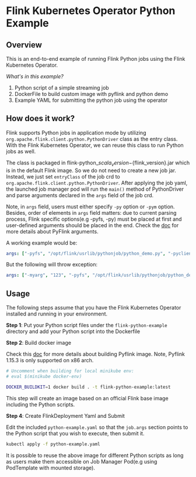 <!--
Licensed to the Apache Software Foundation (ASF) under one
or more contributor license agreements.  See the NOTICE file
distributed with this work for additional information
regarding copyright ownership.  The ASF licenses this file
to you under the Apache License, Version 2.0 (the
"License"); you may not use this file except in compliance
with the License.  You may obtain a copy of the License at

  http://www.apache.org/licenses/LICENSE-2.0

Unless required by applicable law or agreed to in writing,
software distributed under the License is distributed on an
"AS IS" BASIS, WITHOUT WARRANTIES OR CONDITIONS OF ANY
KIND, either express or implied.  See the License for the
specific language governing permissions and limitations
under the License.
-->

# Flink Kubernetes Operator Python Example

## Overview

This is an end-to-end example of running Flink Python jobs using the Flink Kubernetes Operator.


*What's in this example?*

 1. Python script of a simple streaming job
 2. DockerFile to build custom image with pyflink and python demo
 3. Example YAML for submitting the python job using the operator

## How does it work?

Flink supports Python jobs in application mode by utilizing `org.apache.flink.client.python.PythonDriver` class as the 
entry class. With the Flink Kubernetes Operator, we can reuse this class to run Python jobs as well. 

The class is packaged in flink-python_${scala_version}-${flink_version}.jar which is in the default Flink image.
So we do not need to create a new job jar. Instead, we just set `entryClass` of the job crd to 
`org.apache.flink.client.python.PythonDriver`. After applying the job yaml, the launched job manager pod will run the `main()` 
method of PythonDriver and parse arguments declared in the `args` field of the job crd.

Note, in `args` field, users must either specify `-py` option or `-pym` option. 
Besides, order of elements in `args` field matters: due to current parsing process, Flink specific options(e.g -pyfs, -py) must be placed at first and 
user-defined arguments should be placed in the end. Check the [doc](https://nightlies.apache.org/flink/flink-docs-master/docs/deployment/cli/#submitting-pyflink-jobs) for more details about PyFlink arguments.

A working example would be:
```yaml
args: ["-pyfs", "/opt/flink/usrlib/pythonjob/python_demo.py", "-pyclientexec", "/usr/local/bin/python3", "-py", "/opt/flink/usrlib/pythonjob/python_demo.py", "-myarg", "123"]
```
But the following will throw exception:
```yaml
args: ["-myarg", "123", "-pyfs", "/opt/flink/usrlib/pythonjob/python_demo.py", "-pyclientexec", "/usr/local/bin/python3", "-py", "/opt/flink/usrlib/pythonjob/python_demo.py"]
```

## Usage

The following steps assume that you have the Flink Kubernetes Operator installed and running in your environment.


**Step 1**: Put your Python script files under the `flink-python-example` directory and add your Python script into the 
Dockerfile

**Step 2**: Build docker image

Check this [doc](https://nightlies.apache.org/flink/flink-docs-master/docs/deployment/resource-providers/standalone/docker/#using-flink-python-on-docker) for more details about building Pyflink image. Note, Pyflink 1.15.3 is only supported on x86 arch.  
```bash
# Uncomment when building for local minikube env:
# eval $(minikube docker-env)

DOCKER_BUILDKIT=1 docker build . -t flink-python-example:latest
```
This step will create an image based on an official Flink base image including the Python scripts.

**Step 4**: Create FlinkDeployment Yaml and Submit

Edit the included `python-example.yaml` so that the `job.args` section points to the Python script that you wish to execute, then submit it.

```bash
kubectl apply -f python-example.yaml
```

It is possible to reuse the above image for different Python scripts as long as users make them accessible on Job Manager Pod(e.g using PodTemplate with mounted storage).
